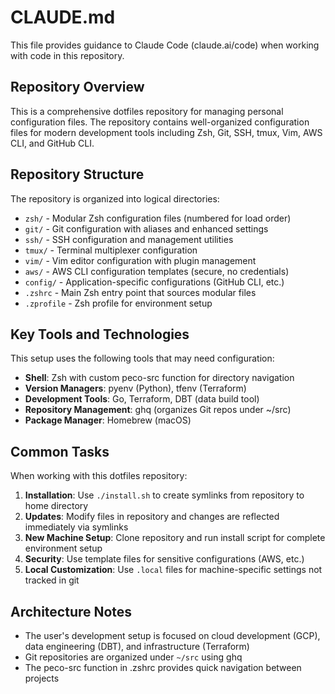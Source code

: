 # CLAUDE.md

This file provides guidance to Claude Code (claude.ai/code) when working with code in this repository.

## Repository Overview

This is a comprehensive dotfiles repository for managing personal configuration files. The repository contains well-organized configuration files for modern development tools including Zsh, Git, SSH, tmux, Vim, AWS CLI, and GitHub CLI.

## Repository Structure

The repository is organized into logical directories:

- `zsh/` - Modular Zsh configuration files (numbered for load order)
- `git/` - Git configuration with aliases and enhanced settings
- `ssh/` - SSH configuration and management utilities
- `tmux/` - Terminal multiplexer configuration
- `vim/` - Vim editor configuration with plugin management
- `aws/` - AWS CLI configuration templates (secure, no credentials)
- `config/` - Application-specific configurations (GitHub CLI, etc.)
- `.zshrc` - Main Zsh entry point that sources modular files
- `.zprofile` - Zsh profile for environment setup

## Key Tools and Technologies

This setup uses the following tools that may need configuration:

- **Shell**: Zsh with custom peco-src function for directory navigation
- **Version Managers**: pyenv (Python), tfenv (Terraform)
- **Development Tools**: Go, Terraform, DBT (data build tool)
- **Repository Management**: ghq (organizes Git repos under ~/src)
- **Package Manager**: Homebrew (macOS)

## Common Tasks

When working with this dotfiles repository:

1. **Installation**: Use `./install.sh` to create symlinks from repository to home directory
2. **Updates**: Modify files in repository and changes are reflected immediately via symlinks
3. **New Machine Setup**: Clone repository and run install script for complete environment setup
4. **Security**: Use template files for sensitive configurations (AWS, etc.)
5. **Local Customization**: Use `.local` files for machine-specific settings not tracked in git

## Architecture Notes

- The user's development setup is focused on cloud development (GCP), data engineering (DBT), and infrastructure (Terraform)
- Git repositories are organized under `~/src` using ghq
- The peco-src function in .zshrc provides quick navigation between projects